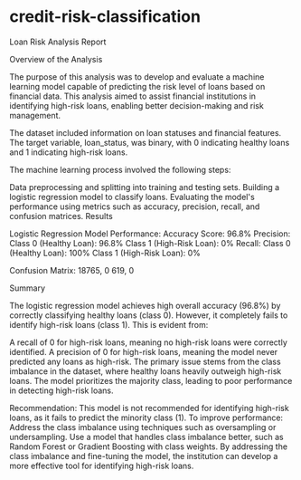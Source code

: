 # credit-risk-classification

Loan Risk Analysis Report

Overview of the Analysis

The purpose of this analysis was to develop and evaluate a machine learning model capable of predicting the risk level of loans based on financial data. This analysis aimed to assist financial institutions in identifying high-risk loans, enabling better decision-making and risk management.

The dataset included information on loan statuses and financial features. The target variable, loan_status, was binary, with 0 indicating healthy loans and 1 indicating high-risk loans. 

The machine learning process involved the following steps:

Data preprocessing and splitting into training and testing sets.
Building a logistic regression model to classify loans.
Evaluating the model's performance using metrics such as accuracy, precision, recall, and confusion matrices.
Results

Logistic Regression Model Performance:
Accuracy Score: 96.8%
Precision:
Class 0 (Healthy Loan): 96.8%
Class 1 (High-Risk Loan): 0%
Recall:
Class 0 (Healthy Loan): 100%
Class 1 (High-Risk Loan): 0%

Confusion Matrix:
18765,     0 
  619,     0

Summary

The logistic regression model achieves high overall accuracy (96.8%) by correctly classifying healthy loans (class 0). However, it completely fails to identify high-risk loans (class 1). This is evident from:

A recall of 0 for high-risk loans, meaning no high-risk loans were correctly identified.
A precision of 0 for high-risk loans, meaning the model never predicted any loans as high-risk.
The primary issue stems from the class imbalance in the dataset, where healthy loans heavily outweigh high-risk loans. The model prioritizes the majority class, leading to poor performance in detecting high-risk loans.

Recommendation:
This model is not recommended for identifying high-risk loans, as it fails to predict the minority class (1).
To improve performance:
Address the class imbalance using techniques such as oversampling or undersampling.
Use a model that handles class imbalance better, such as Random Forest or Gradient Boosting with class weights.
By addressing the class imbalance and fine-tuning the model, the institution can develop a more effective tool for identifying high-risk loans.
